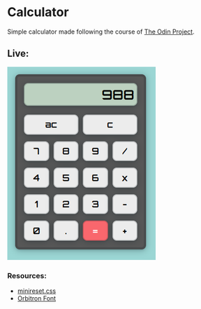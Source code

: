 # Calculator
Simple calculator made following the course of [The Odin Project](https://www.theodinproject.com).

## Live:
![demo](assets/images/demo-0.png)

### Resources:
- [minireset.css](https://jgthms.com/minireset.css/)
- [Orbitron Font](https://fonts.google.com/specimen/Orbitron)

